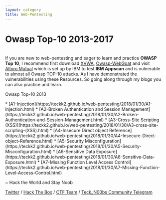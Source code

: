 ```yaml
---
layout: category
title: Web-Pentesting
---
```

<h1 Class="message">
  Owasp Top-10 2013-2017
</h1>

<br>If you are new to web-pentesting and eager to learn and practice **OWASP Top 10**, I recommend first download [XVWA](https://www.vulnhub.com/entry/xtreme-vulnerable-web-application-xvwa-1,209/), [Owasp-WebGoat](https://github.com/WebGoat/WebGoat/releases/tag/7.1) and visit [Altoro Mutual](http://www.altoromutual.com) which is set up by IBM to test **IBM Appscan** and is vulnerable to almost all Owasp TOP-10 attacks. As I have demonstrated the vulnerabilities using these Resources. So going along through my blogs you can also practice and learn.
<p Class="message">
  Owasp Top-10 2013
</p>
* [A1-Injection](https://teckk2.github.io/web-pentesting/2018/01/30/A1-Injection.html) 
* [A2-Broken Authentication and Session Management](https://teckk2.github.io/web-pentesting/2018/01/30/A2-Broken-Authentication-and-Session-Management.html) 
* [A3-Cross-Site Scripting (XSS)](https://teckk2.github.io/web-pentesting/2018/01/30/A3-cross-site-scripting-(XSS).html)
* [A4-Insecure Direct object Reference](https://teckk2.github.io/web-pentesting/2018/01/30/A4-Insecure-Direct-object-Reference.html)
* [A5-Security Misconfiguration](https://teckk2.github.io/web-pentesting/2018/01/30/A5-Security-Misconfiguration.html)
* [A6-Sensitive Data Exposure](https://teckk2.github.io/web-pentesting/2018/01/30/A6-Sensitive-Data-Exposure.html)
* [A7-Missing Function Level Access Control](https://teckk2.github.io/web-pentesting/2018/01/30/A7-Missing-Function-Level-Access-Control.html)

<p class="message">
  ~ Hack the World and Stay Noob
</p>

[Twitter](https://twitter.com/Teck__K2) / [Hack The Box](https://www.hackthebox.eu/profile/966) / [CTF Team](https://ctftime.org/team/20102) /
[Teck_N00bs Community Telegram](https://t.me/Teck_N00bs)

<script src="https://www.hackthebox.eu/badge/966"> </script>
